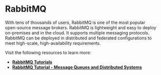 # **RabbitMQ**

With tens of thousands of users, RabbitMQ is one of the most popular open-source message brokers. RabbitMQ is lightweight and easy to deploy on-premises and in the cloud. It supports multiple messaging protocols. RabbitMQ can be deployed in distributed and federated configurations to meet high-scale, high-availability requirements.

Visit the following resources to learn more:

- **[RabbitMQ Tutorials](https://www.rabbitmq.com/getstarted.html)**
- **[RabbitMQ Tutorial - Message Queues and Distributed Systems](https://www.youtube.com/watch?v=nFxjaVmFj5E)**